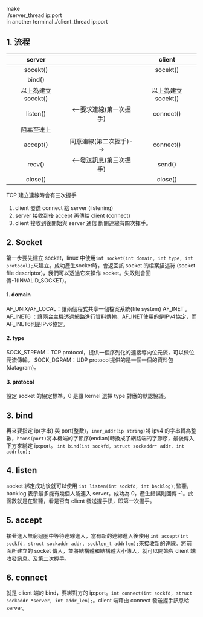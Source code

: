 make\
./server_thread ip:port\
in another terminal ./client_thread ip:port

## 1. 流程
| server |  | client | 
| :---: | :---: | :---: | 
| socekt() |  | socekt()  | 
| bind() |  |  | 
| 以上為建立socekt() |  | 以上為建立socekt() |
| listen() | <--要求連線(第一次握手) | connect()  | 
| 阻塞至連上  |  |  | 
| accept() | 同意連線(第二次握手)--> | connect()  | 
| recv() | <--發送訊息(第三次握手) | send() |
| close() | | close() |

TCP 建立連線時會有三次握手
1. client 發送 connect 給 server (listening)
2. server 接收到後 accept 再傳給 client (connect)
3. client 接收到後開始與 server 通信
斷開連線有四次揮手。

## 2. Socket
第一步要先建立 socket，linux 中使用```int socket(int domain, int type, int protocol);```來建立。成功產生socket時，會返回該 socket 的檔案描述符 (socket file descriptor)，我們可以透過它來操作 socket。失敗則會回傳-1(INVALID_SOCKET)。

#### 1. domain
AF_UNIX/AF_LOCAL：讓兩個程式共享一個檔案系統(file system)
AF_INET , AF_INET6 ：讓兩台主機透過網路進行資料傳輸，AF_INET使用的是IPv4協定，而AF_INET6則是IPv6協定。

#### 2. type
SOCK_STREAM：TCP protocol，提供一個序列化的連接導向位元流，可以做位元流傳輸。
SOCK_DGRAM：UDP protocol提供的是一個一個的資料包(datagram)。

#### 3. protocol
設定 socket 的協定標準，0 是讓 kernel 選擇 type 對應的默認協議。

## 3. bind
再來要指定 ip(字串) 與 port(整數)，```iner_addr(ip string)```將 ipv4 的字串轉為整數，```htons(port)```將本機端的字節序(endian)轉換成了網路端的字節序，最後傳入下方來綁定 ip:port。
```int bind(int sockfd, struct sockaddr* addr, int addrlen);```

## 4. listen
socket 綁定成功後就可以使用 ```int listen(int sockfd, int backlog);```監聽，backlog 表示最多能有幾個人能連入 server。成功為 0，產生錯誤則回傳 -1。此函數就是在監聽，看是否有 client 發送握手訊，即第一次握手。

## 5. accept
接著進入無窮迴圈中等待連線進入，當有新的連線進入後使用 ```int accept(int sockfd, struct sockaddr addr, socklen_t addrlen);```來接收新的連線。將前面所建立的 socket 傳入，並將結構體和結構體大小傳入，就可以開始與 client 端收發訊息。及第二次握手。

## 6. connect
就是 client 端的 bind，要綁對方的 ip:port。```int connect(int sockfd, struct sockaddr *server, int addr_len);```。client 端藉由 connect 發送握手訊息給 server。

